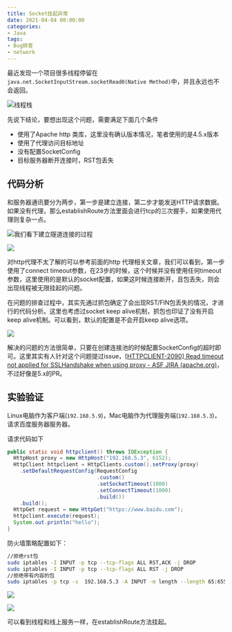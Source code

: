 ```yaml
---
title: Socket挂起异常
date: 2021-04-04 00:00:00
categories: 
- Java
tags:
- Bug排查
- network
---
```


最近发现一个项目很多线程停留在`java.net.SocketInputStream.socketRead0(Native Method)`中，并且永远也不会返回。

![线程栈](https://blog.abely.store/carbon.svg)

先说下结论，要想出现这个问题，需要满足下面几个条件

- 使用了Apache http 类库，这里没有确认版本情况，笔者使用的是4.5.x版本
- 使用了代理访问目标地址
- 没有配置SocketConfig
- 目标服务器断开连接时，RST包丢失

<!--more-->

## 代码分析

和服务器通讯要分为两步，第一步是建立连接，第二步才能发送HTTP请求数据。如果没有代理，那么establishRoute方法里面会进行tcp的三次握手，如果使用代理则复杂一点。

![](http://blog.abely.store/image-20210413180607724.png)我们看下建立隧道连接的过程

![](http://blog.abely.store/image-20210414142619604.png)

对http代理不太了解的可以参考前面的http 代理相关文章，我们可以看到，第一步使用了connect timeout参数，在23步的时候，这个时候并没有使用任何timeout参数，这里使用的是默认的socket配置，如果这时候连接断开，且包丢失，则会出现线程被无限挂起的问题。

在问题的排查过程中，其实先通过抓包确定了会出现RST/FIN包丢失的情况，才进行的代码分析。这里也考虑过socket keep alive机制，抓包也印证了没有开启keep alive机制。可以看到，默认的配置是不会开启keep alive选项。

![](http://blog.abely.store/image-20210414143720659.png)

解决的问题的方法很简单，只要在创建连接池的时候配置SocketConfig的超时即可。这里其实有人针对这个问题提过issue，[[HTTPCLIENT-2090\] Read timeout not applied for SSLHandshake when using proxy - ASF JIRA (apache.org)](https://issues.apache.org/jira/browse/HTTPCLIENT-2090)，不过好像是5.x的PR。

## 实验验证
Linux电脑作为客户端(`192.168.5.9`)，Mac电脑作为代理服务端(`192.168.5.3`)，请求百度服务器服务器。

请求代码如下

```java
public static void httpclient() throws IOException {
  HttpHost proxy = new HttpHost("192.168.5.3", 6152);
  HttpClient httpclient = HttpClients.custom().setProxy(proxy)
    .setDefaultRequestConfig(RequestConfig
                             .custom()
                             .setSocketTimeout(1000)
                             .setConnectTimeout(1000)
                             .build())
    .build();
  HttpGet request = new HttpGet("https://www.baidu.com");
  httpclient.execute(request);
  System.out.println("hello");
}
```

防火墙策略配置如下：

```sh
//拒绝rst包
sudo iptables -I INPUT -p tcp --tcp-flags ALL RST,ACK -j DROP
sudo iptables -I INPUT -p tcp --tcp-flags ALL RST -j DROP
//拒绝带有内容的包
sudo iptables -p tcp -s  192.168.5.3 -A INPUT -m length --length 65:65535  -j DROP
```

![](http://blog.abely.store/image-20210319230045682.png)

![](http://blog.abely.store/image-20210319231152660.png)

可以看到线程和线上服务一样，在establishRoute方法挂起。

